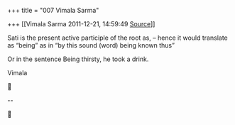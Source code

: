 +++
title = "007 Vimala Sarma"

+++
[[Vimala Sarma	2011-12-21, 14:59:49 [Source](https://groups.google.com/g/samskrita/c/jHzfbiNJ8wI)]]



Sati is the present active participle of the root as, – hence it would translate as “being” as in “by this sound (word) being known thus”

Or in the sentence Being thirsty, he took a drink.

Vimala



--  



